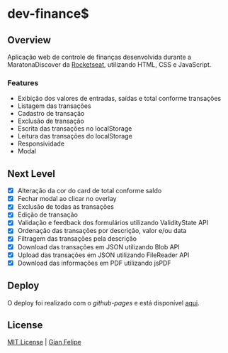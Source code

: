 # dev-finance$

## Overview
Aplicação web de controle de finanças desenvolvida durante a MaratonaDiscover da [Rocketseat](https://rocketseat.com.br/), utilizando HTML, CSS e JavaScript.

### Features
- Exibição dos valores de entradas, saídas e total conforme transações
- Listagem das transações
- Cadastro de transação
- Exclusão de transação
- Escrita das transações no localStorage
- Leitura das transações do localStorage
- Responsividade
- Modal
 
## Next Level
- [X] Alteração da cor do card de total conforme saldo
- [X] Fechar modal ao clicar no overlay
- [X] Exclusão de todas as transações
- [X] Edição de transação
- [X] Validação e feedback dos formulários utilizando ValidityState API
- [X] Ordenação das transações por descrição, valor e/ou data
- [X] Filtragem das transações pela descrição
- [X] Download das transações em JSON utilizando Blob API
- [X] Upload das transações em JSON utilizando FileReader API
- [X] Download das informações em PDF utilizando jsPDF

## Deploy
O deploy foi realizado com o *github-pages* e está disponível [aqui](https://gian-f.github.io/Spend-Control-Software/).

## License
[MIT License](./LICENSE) | [Gian Felipe](https://github.com/Gian-f)

